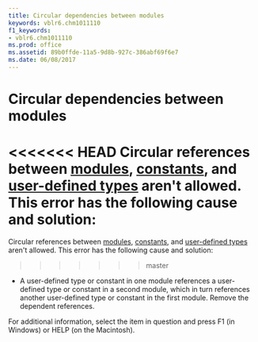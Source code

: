 ```yaml
---
title: Circular dependencies between modules
keywords: vblr6.chm1011110
f1_keywords:
- vblr6.chm1011110
ms.prod: office
ms.assetid: 89b0ffde-11a5-9d8b-927c-386abf69f6e7
ms.date: 06/08/2017
---
```



# Circular dependencies between modules

<<<<<<< HEAD
Circular references between [modules](../../Glossary/vbe-glossary.md), [constants](../../Glossary/vbe-glossary.md), and [user-defined types](../../Glossary/vbe-glossary.md) aren't allowed. This error has the following cause and solution:
=======
Circular references between [modules](../../Glossary/vbe-glossary.md#module), [constants](../../Glossary/vbe-glossary.md#constant), and [user-defined types](../../Glossary/vbe-glossary.md#user-defined-type) aren't allowed. This error has the following cause and solution:
>>>>>>> master



- A user-defined type or constant in one module references a user-defined type or constant in a second module, which in turn references another user-defined type or constant in the first module. Remove the dependent references.
    

For additional information, select the item in question and press F1 (in Windows) or HELP (on the Macintosh).

